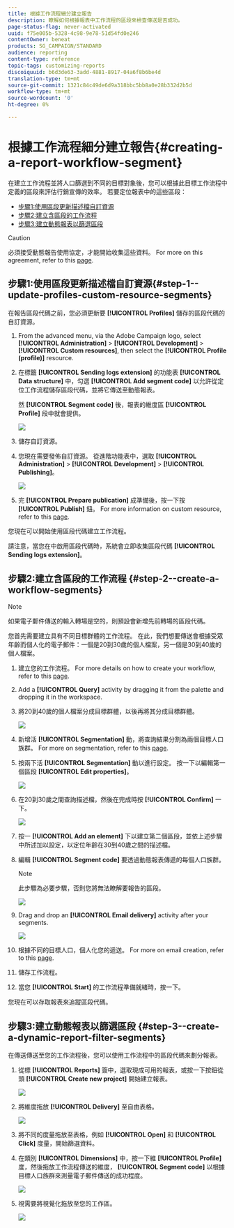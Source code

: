 ```yaml
---
title: 根據工作流程細分建立報告
description: 瞭解如何根據報表中工作流程的區段來檢查傳送是否成功。
page-status-flag: never-activated
uuid: f75e005b-5328-4c98-9e78-51d54fd0e246
contentOwner: beneat
products: SG_CAMPAIGN/STANDARD
audience: reporting
content-type: reference
topic-tags: customizing-reports
discoiquuid: b6d3de63-3add-4881-8917-04a6f8b6be4d
translation-type: tm+mt
source-git-commit: 1321c84c49de6d9a318bbc5bb8a0e28b332d2b5d
workflow-type: tm+mt
source-wordcount: '0'
ht-degree: 0%

---
```



# 根據工作流程細分建立報告{#creating-a-report-workflow-segment}

在建立工作流程並將人口篩選到不同的目標對象後，您可以根據此目標工作流程中定義的區段來評估行銷宣傳的效率。
若要定位報表中的這些區段：

* [步驟1:使用區段更新描述檔自訂資源](#step-1--update-profiles-custom-resource-segments)
* [步驟2:建立含區段的工作流程](#step-2--create-a-workflow-segments)
* [步驟3:建立動態報表以篩選區段](#step-3--create-a-dynamic-report-filter-segments)

>[!CAUTION]
>必須接受動態報告使用協定，才能開始收集這些資料。
>For more on this agreement, refer to this [page](../../reporting/using/about-dynamic-reports.md#dynamic-reporting-usage-agreement).

## 步驟1:使用區段更新描述檔自訂資源{#step-1--update-profiles-custom-resource-segments}

在報告區段代碼之前，您必須更新要 **[!UICONTROL Profiles]** 儲存的區段代碼的自訂資源。

1. From the advanced menu, via the Adobe Campaign logo, select **[!UICONTROL Administration]** > **[!UICONTROL Development]** > **[!UICONTROL Custom resources]**, then select the **[!UICONTROL Profile (profile)]** resource.
1. 在標籤 **[!UICONTROL Sending logs extension]** 的功能表 **[!UICONTROL Data structure]** 中，勾選 **[!UICONTROL Add segment code]** 以允許從定位工作流程儲存區段代碼，並將它傳送至動態報表。

   然 **[!UICONTROL Segment code]** 後，報表的維度區 **[!UICONTROL Profile]** 段中就會提供。

   ![](assets/report_segment_4.png)

1. 儲存自訂資源。

1. 您現在需要發佈自訂資源。
從進階功能表中，選取 **[!UICONTROL Administration]** > **[!UICONTROL Development]** > **[!UICONTROL Publishing]**。

   ![](assets/custom_profile_7.png)

1. 完 **[!UICONTROL Prepare publication]** 成準備後，按一下按 **[!UICONTROL Publish]** 鈕。 For more information on custom resource, refer to this [page](../../developing/using/updating-the-database-structure.md).

您現在可以開始使用區段代碼建立工作流程。

請注意，當您在中啟用區段代碼時，系統會立即收集區段代碼 **[!UICONTROL Sending logs extension]**。

## 步驟2:建立含區段的工作流程 {#step-2--create-a-workflow-segments}

>[!NOTE]
>如果電子郵件傳送的輸入轉場是空的，則預設會新增先前轉場的區段代碼。

您首先需要建立具有不同目標群體的工作流程。 在此，我們想要傳送會根據受眾年齡而個人化的電子郵件：一個是20到30歲的個人檔案，另一個是30到40歲的個人檔案。

1. 建立您的工作流程。 For more details on how to create your workflow, refer to this [page](../../automating/using/building-a-workflow.md).

1. Add a **[!UICONTROL Query]** activity by dragging it from the palette and dropping it in the workspace.

1. 將20到40歲的個人檔案分成目標群體，以後再將其分成目標群體。

   ![](assets/report_segment_1.png)

1. 新增活 **[!UICONTROL Segmentation]** 動，將查詢結果分割為兩個目標人口族群。 For more on segmentation, refer to this [page](../../automating/using/segmentation.md).

1. 按兩下活 **[!UICONTROL Segmentation]** 動以進行設定。 按一下以編輯第一個區段 **[!UICONTROL Edit properties]**。

   ![](assets/report_segment_7.png)

1. 在20到30歲之間查詢描述檔，然後在完成時按 **[!UICONTROL Confirm]** 一下。

   ![](assets/report_segment_8.png)

1. 按一 **[!UICONTROL Add an element]** 下以建立第二個區段，並依上述步驟中所述加以設定，以定位年齡在30到40歲之間的描述檔。

1. 編輯 **[!UICONTROL Segment code]** 要透過動態報表傳遞的每個人口族群。

   >[!NOTE]
   >此步驟為必要步驟，否則您將無法瞭解要報告的區段。

   ![](assets/report_segment_9.png)

1. Drag and drop an **[!UICONTROL Email delivery]** activity after your segments.

   ![](assets/report_segment_3.png)

1. 根據不同的目標人口，個人化您的遞送。 For more on email creation, refer to this [page](../../designing/using/designing-content-in-adobe-campaign.md).

1. 儲存工作流程。

1. 當您 **[!UICONTROL Start]** 的工作流程準備就緒時，按一下。

您現在可以存取報表來追蹤區段代碼。

## 步驟3:建立動態報表以篩選區段 {#step-3--create-a-dynamic-report-filter-segments}

在傳送傳送至您的工作流程後，您可以使用工作流程中的區段代碼來劃分報表。

1. 從標 **[!UICONTROL Reports]** 簽中，選取現成可用的報表，或按一下按鈕從頭 **[!UICONTROL Create new project]** 開始建立報表。

   ![](assets/custom_profile_18.png)
1. 將維度拖放 **[!UICONTROL Delivery]** 至自由表格。

   ![](assets/report_segment_5.png)

1. 將不同的度量拖放至表格，例如 **[!UICONTROL Open]** 和 **[!UICONTROL Click]** 度量，開始篩選資料。
1. 在類別 **[!UICONTROL Dimensions]** 中，按一下維 **[!UICONTROL Profile]** 度，然後拖放工作流程傳送的維度， **[!UICONTROL Segment code]** 以根據目標人口族群來測量電子郵件傳送的成功程度。

   ![](assets/report_segment_6.png)

1. 視需要將視覺化拖放至您的工作區。

   ![](assets/report_segment_10.png)
